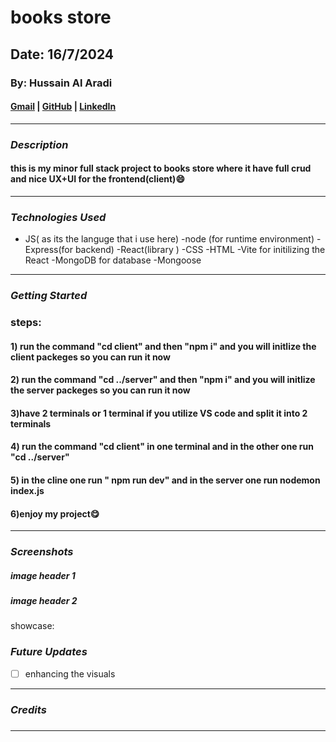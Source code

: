 # books store

## Date: 16/7/2024

### By: Hussain Al Aradi

#### [Gmail](hussainAlAradi.ha@gmail.com) | [GitHub](https://github.com/HussainALAradi5) | [LinkedIn](https://www.linkedin.com/in/hussainalaradi/)

---

### **_Description_**

#### this is my minor full stack project to books store where it have full crud and nice UX+UI for the frontend(client)😄

---

### **_Technologies Used_**

- JS( as its the languge that i use here)
  -node (for runtime environment)
  -Express(for backend)
  -React(library )
  -CSS
  -HTML
  -Vite for initilizing the React
  -MongoDB for database
  -Mongoose

---

### **_Getting Started_**

### steps:

#### 1) run the command "cd client" and then "npm i" and you will initlize the client packeges so you can run it now

#### 2) run the command "cd ../server" and then "npm i" and you will initlize the server packeges so you can run it now

#### 3)have 2 terminals or 1 terminal if you utilize VS code and split it into 2 terminals

#### 4) run the command "cd client" in one terminal and in the other one run "cd ../server"

#### 5) in the cline one run " npm run dev" and in the server one run nodemon index.js

#### 6)enjoy my project😋

---

### **_Screenshots_**

##### image header 1

##### image header 2

showcase:

### **_Future Updates_**

- [ ] enhancing the visuals

---

### **_Credits_**

#####

#####

---
